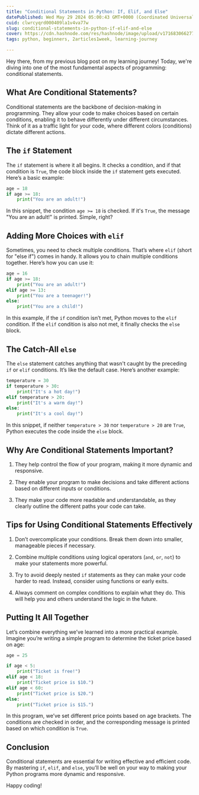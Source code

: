```yaml
---
title: "Conditional Statements in Python: If, Elif, and Else"
datePublished: Wed May 29 2024 05:00:43 GMT+0000 (Coordinated Universal Time)
cuid: clwrcyqrd000409la1v4va77w
slug: conditional-statements-in-python-if-elif-and-else
cover: https://cdn.hashnode.com/res/hashnode/image/upload/v1716830662774/5664c2c9-b256-49c8-b792-00f1957862ca.png
tags: python, beginners, 2articles1week, learning-journey

---
```


Hey there, from my previous blog post on my learning journey! Today, we're diving into one of the most fundamental aspects of programming: conditional statements.

## What Are Conditional Statements?

Conditional statements are the backbone of decision-making in programming. They allow your code to make choices based on certain conditions, enabling it to behave differently under different circumstances. Think of it as a traffic light for your code, where different colors (conditions) dictate different actions.

## The `if` Statement

The `if` statement is where it all begins. It checks a condition, and if that condition is `True`, the code block inside the `if` statement gets executed. Here’s a basic example:

```python
age = 18
if age >= 18:
    print("You are an adult!")
```

In this snippet, the condition `age >= 18` is checked. If it's `True`, the message "You are an adult!" is printed. Simple, right?

## Adding More Choices with `elif`

Sometimes, you need to check multiple conditions. That’s where `elif` (short for "else if") comes in handy. It allows you to chain multiple conditions together. Here’s how you can use it:

```python
age = 16
if age >= 18:
    print("You are an adult!")
elif age >= 13:
    print("You are a teenager!")
else:
    print("You are a child!")
```

In this example, if the `if` condition isn’t met, Python moves to the `elif` condition. If the `elif` condition is also not met, it finally checks the `else` block.

## The Catch-All `else`

The `else` statement catches anything that wasn't caught by the preceding `if` or `elif` conditions. It’s like the default case. Here’s another example:

```python
temperature = 30
if temperature > 30:
    print("It's a hot day!")
elif temperature > 20:
    print("It's a warm day!")
else:
    print("It's a cool day!")
```

In this snippet, if neither `temperature > 30` nor `temperature > 20` are `True`, Python executes the code inside the `else` block.

## Why Are Conditional Statements Important?

1. They help control the flow of your program, making it more dynamic and responsive.
    
2. They enable your program to make decisions and take different actions based on different inputs or conditions.
    
3. They make your code more readable and understandable, as they clearly outline the different paths your code can take.
    

## Tips for Using Conditional Statements Effectively

1. Don’t overcomplicate your conditions. Break them down into smaller, manageable pieces if necessary.
    
2. Combine multiple conditions using logical operators (`and`, `or`, `not`) to make your statements more powerful.
    
3. Try to avoid deeply nested `if` statements as they can make your code harder to read. Instead, consider using functions or early exits.
    
4. Always comment on complex conditions to explain what they do. This will help you and others understand the logic in the future.
    

## Putting It All Together

Let’s combine everything we’ve learned into a more practical example. Imagine you’re writing a simple program to determine the ticket price based on age:

```python
age = 25

if age < 5:
    print("Ticket is free!")
elif age < 18:
    print("Ticket price is $10.")
elif age < 60:
    print("Ticket price is $20.")
else:
    print("Ticket price is $15.")
```

In this program, we’ve set different price points based on age brackets. The conditions are checked in order, and the corresponding message is printed based on which condition is `True`.

## Conclusion

Conditional statements are essential for writing effective and efficient code. By mastering `if`, `elif`, and `else`, you’ll be well on your way to making your Python programs more dynamic and responsive.

Happy coding!